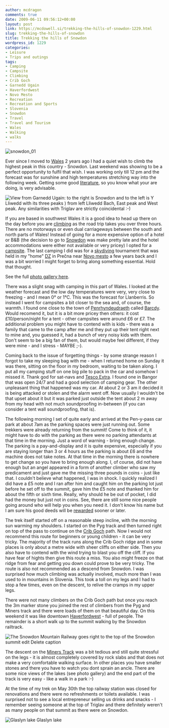 ```yaml
---
author: mcdragon
comments: true
date: 2009-06-11 09:56:12+00:00
layout: post
link: https://mcdowell.si/trekking-the-hills-of-snowdon-1229.html
slug: trekking-the-hills-of-snowdon
title: Trekking the hills of Snowdon
wordpress_id: 1229
categories:
- Leisure
- Trips and outings
tags:
- Camping
- Campsite
- Climbing
- Crib Goch
- Garnedd Ugain
- Haverfordwest
- Novo Mesto
- Recreation
- Recreation and Sports
- Slovenia
- Snowdon
- Travel
- Travel and Tourism
- Wales
- Walking
- walks
---
```


![snowdon_01](https://img.mcdowell.si/2009/06/snowdon_011-1.jpg)

Ever since I moved to [Wales](http://en.wikipedia.org/wiki/Wales) 2 years ago I had a quiet wish to climb the highest peak in this country - Snowdon. Last weekend was showing to be a perfect opportunity to fulfil that wish. I was working only till 12 pm and the forecast was for sunshine and high temperatures stretching way into the following week. Getting some good [literature](http://www.amazon.co.uk/Hillwalking-Snowdonia-Carneddau-Outlying-Mountains/dp/1852843497), so you know what your are doing, is very advisable.

![View from Garnedd Ugain: to the right is Snowdon and to the left is Y Lliwedd with its three peaks ) from left Lliwedd Bach, East peak and West peak. Any similarities with Triglav are strictly coincidental :-)](https://img.mcdowell.si/2009/06/snowdon_031-1.jpg "View from Garnedd Ugain: to the right is Snowdon and to the left is Y Lliwedd with its three peaks ) from left Lliwedd Bach, East peak and West peak. Any similarities with Triglav are strictly coincidental :-)")

If you are based in southwest Wales it is a good idea to head up there on the day before you are [climbing](http://en.wikipedia.org/wiki/Climbing) as the road trip takes you over three hours. There are no motorways or even dual carriageways between the south and north parts of Wales! Instead of going for a more expensive option of a hotel or B&B (the decision to go to [Snowdon](http://en.wikipedia.org/wiki/Snowdon) was make pretty late and the hotel accommodations were either not available or very pricey) I opted for a [campsite](http://en.wikipedia.org/wiki/Campsite). The last camping I did was for a [skydiving](http://en.wikipedia.org/wiki/Parachuting) tournament that was held in my "home" [DZ](http://en.wikipedia.org/wiki/Drop_zone) in Prečna near [Novo mesto](http://en.wikipedia.org/wiki/Novo_Mesto) a few years back and I was a bit worried I might forget to bring along something essential. Hold that thought.

See the full [photo gallery here](https://mcdowell.si/about/gallery?album=Snowdon).

There was a slight snag with camping in this part of Wales. I looked at the weather forecast and the low day temperatures were very, very close to freezing - and I mean 0° or 1°C. This was the forecast for Llanberris. So instead I went for campsites a bit closer to the sea and, of course, the warmth. I found one close to the town of [Penrhyndeudraeth](http://en.wikipedia.org/wiki/Penrhyndeudraeth) called [Barcdy](http://www.barcdy.co.uk/). Would recomend it, but it is a bit more pricey then others: it cost £10/person/night for a tent - other campsites were around £6 or £7. The additional problem you might have to contend with is kids - there was a family that came to the camp after me and they put up their tent right next to mine and, you guessed it, had a bunch of very noisy kids with them. Don't seem to be a big fan of them, but would maybe feel different, if they were mine - and I stress - MAYBE ;-).

Coming back to the issue of forgetting things - by some strange reason I forgot to take my sleeping bag with me - when I returned home on Sunday it was there, sitting on the floor in my bedroom, waiting to be taken along. I put all my camping stuff on one big pile to pack in the car and somehow I missed it. Thank god for sat-navs and [Tesco Extra](http://www.tesco.com/). I found one in Bangor that was open 24/7 and had a good selection of camping gear. The other unpleasant thing that happened was my car. At about 2 or 3 am it decided it is being attacked or stolen and the alarm went off. Now usually I wouldn't be that upset about it but it was parked just outside the tent about 2 m away from my head with not much soundproofing in-between (if you can consider a tent wall soundproofing, that is).

The following morning I set of quite early and arrived at the Pen-y-pass car park at about 7am as the parking spaces were just running out. Some trekkers were already returning from the summit! Come to think of it, it might have to do with the parking as there were no parking attendants at that time in the morning. Just a word of warning - bring enough change. The parking is a pay-and-display and it is quite expensive, especially if you are staying longer than 3 or 4 hours as the parking is about £6 and the machine does not take notes. At that time in the morning there is nowhere to get change so you have to bring enough along. I, of course, did not have enough but an angel appeared in a form of another climber who saw my predicament and just gave me the missing three pounds in coins - just like that. I couldn't believe what happened, I was in shock. I quickly realized I did have a £5 note and I ran after him and caught him on the parking lot just before he set off to the summit, gave him the £5 note and thanked him for about the fifth or sixth time. Really, why should he be out of pocket, I did had the money but just not in coins. See, there are still some nice people going around who will help you when you need it. I don't know his name but I am sure his good deeds will be [rewarded](http://en.wikipedia.org/wiki/Karma) sooner or later.

The trek itself started off on a reasonable steep incline, with the morning sun warming my shoulders. I started on the Pyg track and then turned right on top of the pass to continue on the [Crib Goch](http://en.wikipedia.org/wiki/Crib_Goch) path. Now I would not recommend this route for beginners or young children - it can be very tricky. The majority of the track runs along the Crib Goch ridge and in some places is only about a metre wide with sheer cliffs on either side. Then you also have to contend with the wind trying to blast you off the cliff. If you have fear of hights then give this route a miss. You also might freeze on that ridge from fear and getting you down could prove to be very tricky. The route is also not recommended as a descend from Snowdon. I was surprised how much climbing was actually involved, much more than I was used to in mountains in Slovenia. This took a toll on my legs and I had to stop a few times, even on the descent, to relive the cramps in my upper legs.

There were not many climbers on the Crib Goch path but once you reach the 3m marker stone you joined the rest of climbers from the Pyg and Miners track and there were loads of them on that beautiful day. On this weekend it was like downtown [Haverfordwest](http://en.wikipedia.org/wiki/Haverfordwest) - full of people. The remainder is a short walk up to the summit walking by the Snowdon railtrack.



![The Snowdon Mountain Railway goes right to the top of the Snowdon summit edit Delete caption](https://img.mcdowell.si/2009/06/snowdon_021-1.jpg "The Snowdon Mountain Railway goes right to the top of the Snowdon summit edit Delete caption")

The descent on the [Miners Track](http://en.wikipedia.org/wiki/Snowdon#Miners.27_Track) was a bit tedious and still quite stressful on the legs - it is almost completely covered by rock slabs and that does not make a very comfortable walking surface. In other places you have smaller stones and there you have to watch you dont sprain an ancle. There are some nice views of the lakes (see photo gallery) and the end part of the track is very easy - like a walk in a park :-)

At the time of my trek on May 30th the top railway station was closed for renovations and there were no refreshments or toilets available. I was surprised not to see a local entrepreneur selling us drinks and snacks - I remember seeing someone at the top of Triglav and there definitely weren't as many people on that summit as there were on Snowdon. 

![Glaslyn lake](https://img.mcdowell.si/2009/06/snowdon_041-1.jpg) Glaslyn lake
